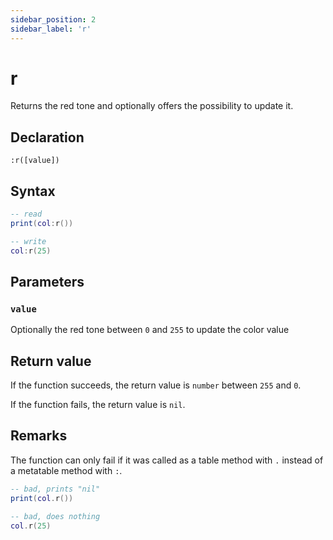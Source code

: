 ```yaml
---
sidebar_position: 2
sidebar_label: 'r'
---
```


# r

Returns the red tone and optionally offers the possibility to update it.

## Declaration

`:r([value])`

## Syntax

```lua
-- read
print(col:r())

-- write
col:r(25)
```

## Parameters

### `value`

Optionally the red tone between `0` and `255` to update the color value

## Return value

If the function succeeds, the return value is `number` between `255` and `0`.

If the function fails, the return value is `nil`.

## Remarks

The function can only fail if it was called as a table method with `.` instead of a metatable method with `:`.

```lua
-- bad, prints "nil"
print(col.r())

-- bad, does nothing
col.r(25)
```

